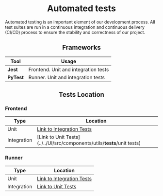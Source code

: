 # <div align="center">Automated tests</div> 

Automated testing is an important element of our development process. All test suites are run in a continuous integration and continuous delivery (CI/CD) process to ensure the stability and correctness of our project.

## <div align="center">Frameworks</div>

| Tool       | Usage                                |
|------------|--------------------------------------|
| **Jest**   | Frontend. Unit and integration tests |
| **PyTest** | Runner. Unit and integration tests   |

## <div align="center">Tests Location</div>

### Frontend

| Type        | Location                                                                                                        |
|-------------|-----------------------------------------------------------------------------------------------------------------|
| Unit        | [Link to Integration Tests](../../UI/src/components/utils/__tests__/integration_tests/runnerConnection.test.js) |
| Integration | [Link to Unit Tests](../../UI/src/components/utils/__tests__/unit tests)                                        |

### Runner
| Type        | Location                                                              |
|-------------|-----------------------------------------------------------------------|
| Unit        | [Link to Integration Tests](../../RunnerNode/tests/integration_tests) |
| Integration | [Link to Unit Tests](../../RunnerNode/tests/unit_tests)               |


